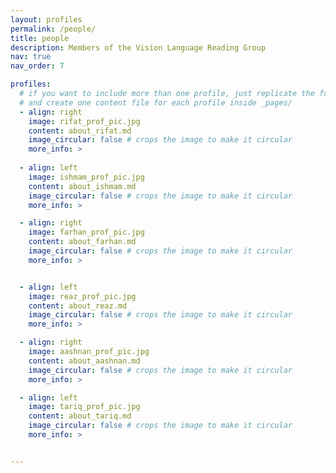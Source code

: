 ```yaml
---
layout: profiles
permalink: /people/
title: people
description: Members of the Vision Language Reading Group
nav: true
nav_order: 7

profiles:
  # if you want to include more than one profile, just replicate the following block
  # and create one content file for each profile inside _pages/
  - align: right
    image: rifat_prof_pic.jpg
    content: about_rifat.md
    image_circular: false # crops the image to make it circular
    more_info: >
      
  - align: left
    image: ishmam_prof_pic.jpg
    content: about_ishmam.md
    image_circular: false # crops the image to make it circular
    more_info: >

  - align: right
    image: farhan_prof_pic.jpg
    content: about_farhan.md
    image_circular: false # crops the image to make it circular
    more_info: >


  - align: left
    image: reaz_prof_pic.jpg
    content: about_reaz.md
    image_circular: false # crops the image to make it circular
    more_info: >

  - align: right
    image: aashnan_prof_pic.jpg
    content: about_aashnan.md
    image_circular: false # crops the image to make it circular
    more_info: >

  - align: left
    image: tariq_prof_pic.jpg
    content: about_tariq.md
    image_circular: false # crops the image to make it circular
    more_info: >


---
```

